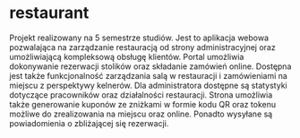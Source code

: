 # restaurant
Projekt realizowany na 5 semestrze studiów. Jest to aplikacja webowa pozwalająca na zarządzanie restauracją od strony administracyjnej oraz umożliwiającą kompleksową obsługę klientów. Portal umożliwia dokonywanie rezerwacji stolików oraz składanie zamówień online. Dostępna jest także funkcjonalność zarządzania salą w restauracji i zamówieniami na miejscu z perspektywy kelnerów. Dla administratora dostępne są statystyki dotyczące pracowników oraz działalności restauracji. Strona umożliwia także generowanie kuponów ze zniżkami w formie kodu QR oraz tokenu możliwe do zrealizowania na miejscu oraz online. Ponadto wysyłane są powiadomienia o zbliżającej się rezerwacji.  
